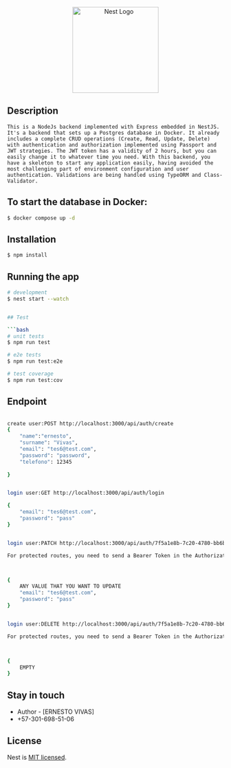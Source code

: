 <p align="center">
  <a href="http://nestjs.com/" target="blank"><img src="https://nestjs.com/img/logo-small.svg" width="200" alt="Nest Logo" /></a>
</p>

[circleci-image]: https://img.shields.io/circleci/build/github/nestjs/nest/master?token=abc123def456
[circleci-url]: https://circleci.com/gh/nestjs/nest

 
## Description

```
This is a NodeJs backend implemented with Express embedded in NestJS. It's a backend that sets up a Postgres database in Docker. It already includes a complete CRUD operations (Create, Read, Update, Delete) with authentication and authorization implemented using Passport and JWT strategies. The JWT token has a validity of 2 hours, but you can easily change it to whatever time you need. With this backend, you have a skeleton to start any application easily, having avoided the most challenging part of environment configuration and user authentication. Validations are being handled using TypeORM and Class-Validator.

```

## To start the database in Docker:

```bash
$ docker compose up -d
```


## Installation

```bash
$ npm install
```

## Running the app

```bash
# development
$ nest start --watch


## Test

```bash
# unit tests
$ npm run test

# e2e tests
$ npm run test:e2e

# test coverage
$ npm run test:cov
```

## Endpoint

```bash

create user:POST http://localhost:3000/api/auth/create
{
    "name":"ernesto",
    "surname": "Vivas",
    "email": "tes6@test.com",
    "password": "password",
    "telefono": 12345
    
}


```

```bash

login user:GET http://localhost:3000/api/auth/login

{
    "email": "tes6@test.com",
    "password": "pass"
}


```
```bash

login user:PATCH http://localhost:3000/api/auth/7f5a1e8b-7c20-4780-bb6b-e36e625d20e5

For protected routes, you need to send a Bearer Token in the Authorization header. This token is the JWT that you receive in the response from the login endpoint.



{
    ANY VALUE THAT YOU WANT TO UPDATE
    "email": "tes6@test.com",
    "password": "pass"
}


```
```bash

login user:DELETE http://localhost:3000/api/auth/7f5a1e8b-7c20-4780-bb6b-e36e625d20e5

For protected routes, you need to send a Bearer Token in the Authorization header. This token is the JWT that you receive in the response from the login endpoint.



{
    EMPTY
}


```


## Stay in touch

- Author - [ERNESTO VIVAS]
- +57-301-698-51-06
## License

Nest is [MIT licensed](LICENSE).
